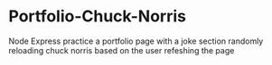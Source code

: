 # Portfolio-Chuck-Norris

Node Express practice a portfolio page with a joke section randomly reloading chuck norris based on the user refeshing the page
